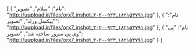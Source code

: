 
[
  {
    "نام": "سلام",
    "تصویر": "http://uupload.ir/files/orx7_inshot_۲۰۲۰۰۹۲۳_۱۸۲۱۵۳۷۹۱.jpg"
  },
  {
    "نام": "پیکسل ورلد",
    "تصویر": "http://uupload.ir/files/orx7_inshot_۲۰۲۰۰۹۲۳_۱۸۲۱۵۳۷۹۱.jpg"
  },
  {
    "نام": "پی وی پی سرور ساخته شد",
    "تصویر": "http://uupload.ir/files/orx7_inshot_۲۰۲۰۰۹۲۳_۱۸۲۱۵۳۷۹۱.jpg"
  }
]
